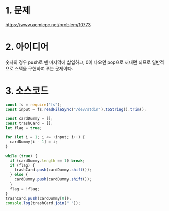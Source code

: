 # 1. 문제

https://www.acmicpc.net/problem/10773

# 2. 아이디어

숫자의 경우 push로 맨 마지막에 삽입하고, 0이 나오면 pop으로 꺼내면 되므로 일반적으로 스택을 구현하여 푸는 문제이다.

# 3. 소스코드

```javascript
const fs = require("fs");
const input = fs.readFileSync("/dev/stdin").toString().trim();

const cardDummy = [];
const trashCard = [];
let flag = true;

for (let i = 1; i <= +input; i++) {
  cardDummy[i - 1] = i;
}

while (true) {
  if (cardDummy.length == 1) break;
  if (flag) {
    trashCard.push(cardDummy.shift());
  } else {
    cardDummy.push(cardDummy.shift());
  }
  flag = !flag;
}
trashCard.push(cardDummy[0]);
console.log(trashCard.join(" "));
```
